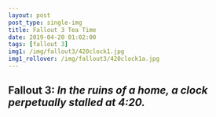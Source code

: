```yaml
---
layout: post
post_type: single-img
title: Fallout 3 Tea Time
date: 2019-04-20 01:02:00
tags: [fallout 3]
img1: /img/fallout3/420clock1.jpg
img1_rollover: /img/fallout3/420clock1a.jpg
---
```

## Fallout 3: *In the ruins of a home, a clock perpetually stalled at 4:20.*
